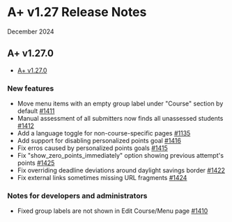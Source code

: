 # A+ v1.27 Release Notes

December 2024

## A+ v1.27.0

* [A+ v1.27.0](https://github.com/apluslms/a-plus/releases/tag/v1.27.0)

### New features
* Move menu items with an empty group label under "Course" section by default [#1411](https://github.com/apluslms/a-plus/issues/1411)
* Manual assessment of all submitters now finds all unassessed students [#1412](https://github.com/apluslms/a-plus/issues/1412)
* Add a language toggle for non-course-specific pages [#1135](https://github.com/apluslms/a-plus/issues/1135)
* Add support for disabling personalized points goal [#1416](https://github.com/apluslms/a-plus/issues/1416)
* Fix erros caused by personalized points goals [#1415](https://github.com/apluslms/a-plus/issues/1415)
* Fix "show_zero_points_immediately" option showing previous attempt's points [#1425](https://github.com/apluslms/a-plus/issues/1425)
* Fix overriding deadline deviations around daylight savings border [#1422](https://github.com/apluslms/a-plus/pull/1422)
* Fix external links sometimes missing URL fragments [#1424](https://github.com/apluslms/a-plus/pull/1424)

### Notes for developers and administrators

* Fixed group labels are not shown in Edit Course/Menu page [#1410](https://github.com/apluslms/a-plus/issues/1410)
